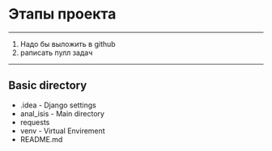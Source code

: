 # Этапы проекта
___
1. Надо бы выложить в github
2. раписать пулл задач
___
## Basic directory
* .idea - Django settings
* anal_isis - Main directory
* requests
* venv - Virtual Envirement
* README.md
